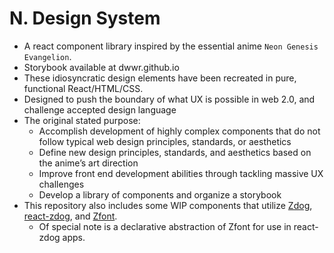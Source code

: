 # N. Design System
- A react component library inspired by the essential anime `Neon Genesis Evangelion`.
- Storybook available at dwwr.github.io
- These idiosyncratic design elements have been recreated in pure, functional React/HTML/CSS.
- Designed to push the boundary of what UX is possible in web 2.0, and challenge accepted design language
- The original stated purpose:
  - Accomplish development of highly complex components that do not follow typical web design principles, standards, or aesthetics
  - Define new design principles, standards, and aesthetics based on the anime’s art direction
  - Improve front end development abilities through tackling massive UX challenges
  - Develop a library of components and organize a storybook
- This repository also includes some WIP components that utilize [Zdog](https://zzz.dog/), [react-zdog](https://github.com/drcmda/react-zdog), and [Zfont](https://jaames.github.io/zfont/).
  - Of special note is a declarative abstraction of Zfont for use in react-zdog apps.
